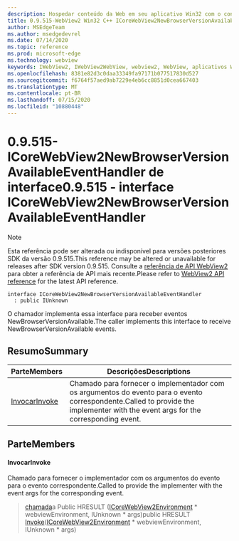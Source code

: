```yaml
---
description: Hospedar conteúdo da Web em seu aplicativo Win32 com o controle WebView2 do Microsoft Edge
title: 0.9.515-WebView2 Win32 C++ ICoreWebView2NewBrowserVersionAvailableEventHandler
author: MSEdgeTeam
ms.author: msedgedevrel
ms.date: 07/14/2020
ms.topic: reference
ms.prod: microsoft-edge
ms.technology: webview
keywords: IWebView2, IWebView2WebView, webview2, WebView, aplicativos Win32, Win32, Edge, ICoreWebView2, ICoreWebView2Controller, controle do navegador, HTML Edge
ms.openlocfilehash: 8381e82d3c0daa33349fa97171b077517830d527
ms.sourcegitcommit: f6764f57aed9ab7229e4eb6cc8851d0cea667403
ms.translationtype: MT
ms.contentlocale: pt-BR
ms.lasthandoff: 07/15/2020
ms.locfileid: "10880448"
---
```

# <span data-ttu-id="3589b-104">0.9.515-ICoreWebView2NewBrowserVersionAvailableEventHandler de interface</span><span class="sxs-lookup"><span data-stu-id="3589b-104">0.9.515 - interface ICoreWebView2NewBrowserVersionAvailableEventHandler</span></span> 

> [!NOTE]
> <span data-ttu-id="3589b-105">Esta referência pode ser alterada ou indisponível para versões posteriores SDK da versão 0.9.515.</span><span class="sxs-lookup"><span data-stu-id="3589b-105">This reference may be altered or unavailable for releases after SDK version 0.9.515.</span></span> <span data-ttu-id="3589b-106">Consulte a [referência de API WebView2](../../../webview2-api-reference.md) para obter a referência de API mais recente.</span><span class="sxs-lookup"><span data-stu-id="3589b-106">Please refer to [WebView2 API reference](../../../webview2-api-reference.md) for the latest API reference.</span></span>

```
interface ICoreWebView2NewBrowserVersionAvailableEventHandler
  : public IUnknown
```

<span data-ttu-id="3589b-107">O chamador implementa essa interface para receber eventos NewBrowserVersionAvailable.</span><span class="sxs-lookup"><span data-stu-id="3589b-107">The caller implements this interface to receive NewBrowserVersionAvailable events.</span></span>

## <span data-ttu-id="3589b-108">Resumo</span><span class="sxs-lookup"><span data-stu-id="3589b-108">Summary</span></span>

 <span data-ttu-id="3589b-109">Parte</span><span class="sxs-lookup"><span data-stu-id="3589b-109">Members</span></span>                        | <span data-ttu-id="3589b-110">Descrições</span><span class="sxs-lookup"><span data-stu-id="3589b-110">Descriptions</span></span>
--------------------------------|---------------------------------------------
[<span data-ttu-id="3589b-111">Invocar</span><span class="sxs-lookup"><span data-stu-id="3589b-111">Invoke</span></span>](#invoke) | <span data-ttu-id="3589b-112">Chamado para fornecer o implementador com os argumentos do evento para o evento correspondente.</span><span class="sxs-lookup"><span data-stu-id="3589b-112">Called to provide the implementer with the event args for the corresponding event.</span></span>

## <span data-ttu-id="3589b-113">Parte</span><span class="sxs-lookup"><span data-stu-id="3589b-113">Members</span></span>

#### <span data-ttu-id="3589b-114">Invocar</span><span class="sxs-lookup"><span data-stu-id="3589b-114">Invoke</span></span> 

<span data-ttu-id="3589b-115">Chamado para fornecer o implementador com os argumentos do evento para o evento correspondente.</span><span class="sxs-lookup"><span data-stu-id="3589b-115">Called to provide the implementer with the event args for the corresponding event.</span></span>

> <span data-ttu-id="3589b-116">[chamada](#invoke)a Public HRESULT ([ICoreWebView2Environment](icorewebview2environment.md) \* webviewEnvironment, IUnknown \* args)</span><span class="sxs-lookup"><span data-stu-id="3589b-116">public HRESULT [Invoke](#invoke)([ICoreWebView2Environment](icorewebview2environment.md) \* webviewEnvironment, IUnknown \* args)</span></span>

